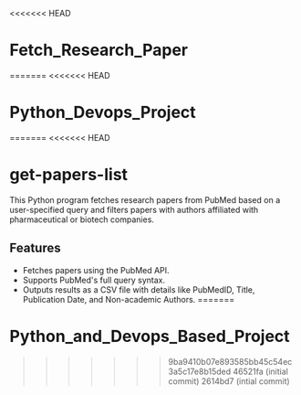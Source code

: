 <<<<<<< HEAD
# Fetch_Research_Paper
=======
<<<<<<< HEAD
# Python_Devops_Project
=======
<<<<<<< HEAD
# get-papers-list

This Python program fetches research papers from PubMed based on a user-specified query and filters papers with authors affiliated with pharmaceutical or biotech companies.

## Features
- Fetches papers using the PubMed API.
- Supports PubMed's full query syntax.
- Outputs results as a CSV file with details like PubMedID, Title, Publication Date, and Non-academic Authors.
=======
# Python_and_Devops_Based_Project
>>>>>>> 9ba9410b07e893585bb45c54ec3a5c17e8b15ded
>>>>>>> 46521fa (initial commit)
>>>>>>> 2614bd7 (intial commit)
